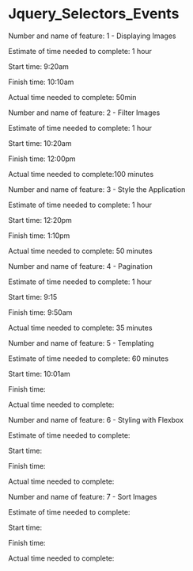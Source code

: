 # Jquery_Selectors_Events

Number and name of feature: 1 - Displaying Images

Estimate of time needed to complete: 1 hour

Start time: 9:20am

Finish time: 10:10am

Actual time needed to complete: 50min




Number and name of feature: 2 - Filter Images

Estimate of time needed to complete: 1 hour

Start time: 10:20am

Finish time: 12:00pm

Actual time needed to complete:100 minutes


Number and name of feature: 3 - Style the Application

Estimate of time needed to complete: 1 hour

Start time: 12:20pm

Finish time: 1:10pm

Actual time needed to complete: 50 minutes



Number and name of feature: 4 - Pagination

Estimate of time needed to complete: 1 hour

Start time: 9:15

Finish time: 9:50am

Actual time needed to complete: 35 minutes


Number and name of feature: 5 - Templating

Estimate of time needed to complete: 60 minutes

Start time: 10:01am

Finish time: 

Actual time needed to complete: 


Number and name of feature: 6 - Styling with Flexbox

Estimate of time needed to complete: 

Start time: 

Finish time: 

Actual time needed to complete: 


Number and name of feature: 7 - Sort Images

Estimate of time needed to complete: 

Start time: 

Finish time: 

Actual time needed to complete: 